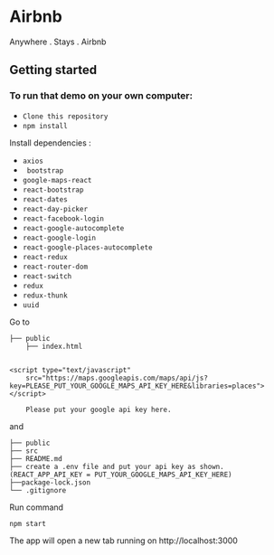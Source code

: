 # Airbnb
Anywhere . Stays . Airbnb

## Getting started
### To run that demo on your own computer:
* `Clone this repository`
* `npm install`

Install dependencies :

* `axios`
* ` bootstrap`
* `google-maps-react`
* `react-bootstrap`
* `react-dates`
* `react-day-picker`
* `react-facebook-login`
* `react-google-autocomplete`
* `react-google-login`
* `react-google-places-autocomplete`
* `react-redux`
* `react-router-dom`
* `react-switch`
* `redux`
* `redux-thunk`
* `uuid`

Go to
```
├── public
    ├── index.html


<script type="text/javascript"
    src="https://maps.googleapis.com/maps/api/js?key=PLEASE_PUT_YOUR_GOOGLE_MAPS_API_KEY_HERE&libraries=places"></script>

    Please put your google api key here.
```

and
```
├── public
├── src
├── README.md
├── create a .env file and put your api key as shown. (REACT_APP_API_KEY = PUT_YOUR_GOOGLE_MAPS_API_KEY_HERE)
├──package-lock.json
└── .gitignore
```

Run command

`npm start`

The app will open a new tab running on http://localhost:3000

